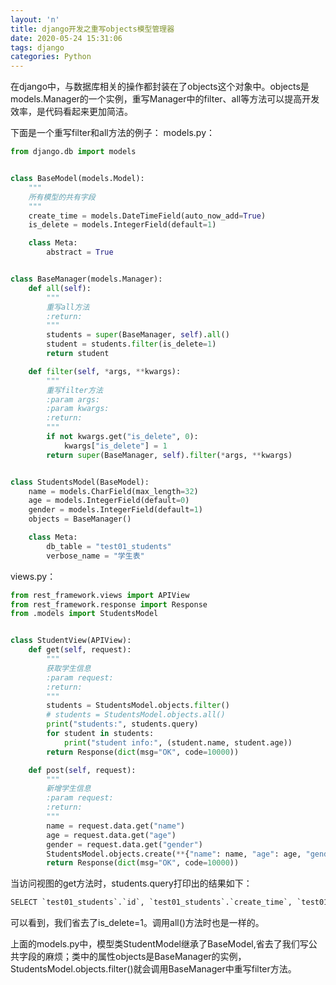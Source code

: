 ```yaml
---
layout: 'n'
title: django开发之重写objects模型管理器
date: 2020-05-24 15:31:06
tags: django
categories: Python
---
```


在django中，与数据库相关的操作都封装在了objects这个对象中。objects是models.Manager的一个实例，重写Manager中的filter、all等方法可以提高开发效率，是代码看起来更加简洁。

<!--more-->

下面是一个重写filter和all方法的例子：
models.py：

```python
from django.db import models


class BaseModel(models.Model):
    """
    所有模型的共有字段
    """
    create_time = models.DateTimeField(auto_now_add=True)
    is_delete = models.IntegerField(default=1)

    class Meta:
        abstract = True


class BaseManager(models.Manager):
    def all(self):
        """
        重写all方法
        :return:
        """
        students = super(BaseManager, self).all()
        student = students.filter(is_delete=1)
        return student

    def filter(self, *args, **kwargs):
        """
        重写filter方法
        :param args:
        :param kwargs:
        :return:
        """
        if not kwargs.get("is_delete", 0):
            kwargs["is_delete"] = 1
        return super(BaseManager, self).filter(*args, **kwargs)


class StudentsModel(BaseModel):
    name = models.CharField(max_length=32)
    age = models.IntegerField(default=0)
    gender = models.IntegerField(default=1)
    objects = BaseManager()

    class Meta:
        db_table = "test01_students"
        verbose_name = "学生表"

```

views.py：

```python
from rest_framework.views import APIView
from rest_framework.response import Response
from .models import StudentsModel


class StudentView(APIView):
    def get(self, request):
        """
        获取学生信息
        :param request:
        :return:
        """
        students = StudentsModel.objects.filter()
        # students = StudentsModel.objects.all()
        print("students:", students.query)
        for student in students:
            print("student info:", (student.name, student.age))
        return Response(dict(msg="OK", code=10000))

    def post(self, request):
        """
        新增学生信息
        :param request:
        :return:
        """
        name = request.data.get("name")
        age = request.data.get("age")
        gender = request.data.get("gender")
        StudentsModel.objects.create(**{"name": name, "age": age, "gender": gender})
        return Response(dict(msg="OK", code=10000))

```

当访问视图的get方法时，students.query打印出的结果如下：

```python
SELECT `test01_students`.`id`, `test01_students`.`create_time`, `test01_students`.`is_delete`, `test01_students`.`name`, `test01_students`.`age`, `test01_students`.`gender` FROM `test01_students` WHERE `test01_students`.`is_delete` = 1
```

可以看到，我们省去了is_delete=1。调用all()方法时也是一样的。

上面的models.py中，模型类StudentModel继承了BaseModel,省去了我们写公共字段的麻烦；类中的属性objects是BaseManager的实例，StudentsModel.objects.filter()就会调用BaseManager中重写filter方法。